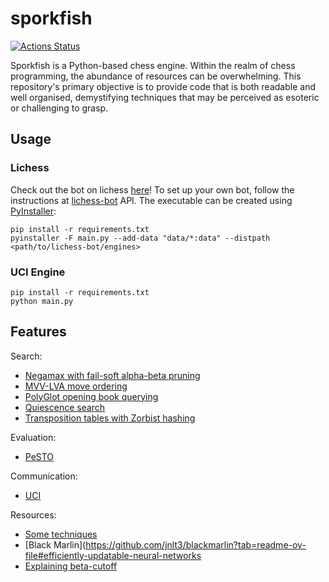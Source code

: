 # sporkfish

[![Actions Status](https://github.com/KYLChiu/sporkfish/workflows/Python/badge.svg)](https://github.com/KYLChiu/sporkfish/actions)


Sporkfish is a Python-based chess engine. Within the realm of chess programming, the abundance of resources can be overwhelming. This repository's primary objective is to provide code that is both readable and well organised, demystifying techniques that may be perceived as esoteric or challenging to grasp.

## Usage

### Lichess

Check out the bot on lichess [here](https://lichess.org/@/Sporkfish)! To set up your own bot, follow the instructions at [lichess-bot](https://github.com/lichess-bot-devs/lichess-bot) API. The executable can be created using [PyInstaller](https://pypi.org/project/pyinstaller/):

```
pip install -r requirements.txt
pyinstaller -F main.py --add-data "data/*:data" --distpath <path/to/lichess-bot/engines>
```

### UCI Engine

```
pip install -r requirements.txt
python main.py
```

## Features
Search:
* [Negamax with fail-soft alpha-beta pruning](https://www.cs.cornell.edu/courses/cs312/2002sp/lectures/rec21.htm)
* [MVV-LVA move ordering](https://www.chessprogramming.org/Move_Ordering)
* [PolyGlot opening book querying](https://python-chess.readthedocs.io/en/latest/polyglot.html)
* [Quiescence search](https://www.chessprogramming.org/Quiescence_Search)
* [Transposition tables with Zorbist hashing](https://mediocrechess.blogspot.com/2007/01/guide-transposition-tables.html)

Evaluation:
* [PeSTO](https://www.chessprogramming.org/PeSTO%27s_Evaluation_Function)

Communication:
* [UCI](https://www.chessprogramming.org/UCI)

Resources:
* [Some techniques](https://stackoverflow.com/questions/16500739/chess-high-branching-factor/16642804#16642804)
* [Black Marlin](https://github.com/jnlt3/blackmarlin?tab=readme-ov-file#efficiently-updatable-neural-networks
* [Explaining beta-cutoff](https://stackoverflow.com/questions/2533219/alpha-beta-cutoff)

